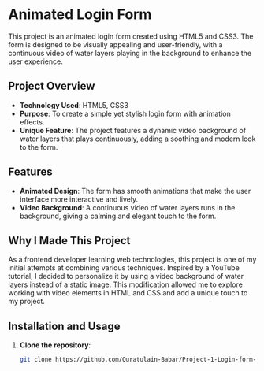 # Animated Login Form

This project is an animated login form created using HTML5 and CSS3. The form is designed to be visually appealing and user-friendly, with a continuous video of water layers playing in the background to enhance the user experience.

## Project Overview

- **Technology Used**: HTML5, CSS3
- **Purpose**: To create a simple yet stylish login form with animation effects.
- **Unique Feature**: The project features a dynamic video background of water layers that plays continuously, adding a soothing and modern look to the form.

## Features

- **Animated Design**: The form has smooth animations that make the user interface more interactive and lively.
- **Video Background**: A continuous video of water layers runs in the background, giving a calming and elegant touch to the form.

## Why I Made This Project

As a frontend developer learning web technologies, this project is one of my initial attempts at combining various techniques. Inspired by a YouTube tutorial, I decided to personalize it by using a video background of water layers instead of a static image. This modification allowed me to explore working with video elements in HTML and CSS and add a unique touch to my project.

## Installation and Usage

1. **Clone the repository**:
   ```bash
   git clone https://github.com/Quratulain-Babar/Project-1-Login-form-.git
